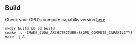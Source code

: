 ## Build

Check your GPU's compute capabiliy version [here](https://developer.nvidia.com/cuda-gpus).

```
mkdir build && cd build
cmake .. -CMAKE_CUDA_ARCHITECTURE=${GPU_COMPUTE_CAPABILITY}
make -j 8
```